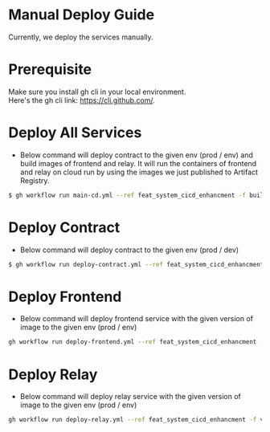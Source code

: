 # Manual Deploy Guide

Currently, we deploy the services manually.

# Prerequisite

Make sure you install gh cli in your local environment.  
Here's the gh cli link: https://cli.github.com/.

# Deploy All Services

-   Below command will deploy contract to the given env (prod / env) and build images of frontend and relay. It will run the containers of frontend and relay on cloud run by using the images we just published to Artifact Registry.

```bash
$ gh workflow run main-cd.yml --ref feat_system_cicd_enhancment -f build-services=contract -f version=0.1.1 -f env={prod / dev} --repo social-tw/social-tw-website
```

# Deploy Contract

-   Below command will deploy contract to the given env (prod / dev)

```bash
$ gh workflow run deploy-contract.yml --ref feat_system_cicd_enhancment -f env={prod / dev} --repo social-tw/social-tw-website
```

# Deploy Frontend

-   Below command will deploy frontend service with the given version of image to the given env (prod / env)

```bash
gh workflow run deploy-frontend.yml --ref feat_system_cicd_enhancment -f version=0.1.1 -f env={prod / dev} --repo social-tw/social-tw-website
```

# Deploy Relay

-   Below command will deploy relay service with the given version of image to the given env (prod / env)

```bash
gh workflow run deploy-relay.yml --ref feat_system_cicd_enhancment -f version=0.1.1 -f env={prod / dev} --repo social-tw/social-tw-website
```
